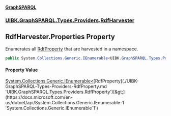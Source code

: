 #### [GraphSPARQL](./index.md 'index')
### [UIBK.GraphSPARQL.Types.Providers](./UIBK-GraphSPARQL-Types-Providers.md 'UIBK.GraphSPARQL.Types.Providers').[RdfHarvester](./UIBK-GraphSPARQL-Types-Providers-RdfHarvester.md 'UIBK.GraphSPARQL.Types.Providers.RdfHarvester')
## RdfHarvester.Properties Property
Enumerates all [RdfProperty](./UIBK-GraphSPARQL-Types-Providers-RdfProperty.md 'UIBK.GraphSPARQL.Types.Providers.RdfProperty') that are harvested in a namespace.  
```csharp
public System.Collections.Generic.IEnumerable<UIBK.GraphSPARQL.Types.Providers.RdfProperty> Properties { get; }
```
#### Property Value
[System.Collections.Generic.IEnumerable&lt;](https://docs.microsoft.com/en-us/dotnet/api/System.Collections.Generic.IEnumerable-1 'System.Collections.Generic.IEnumerable`1')[RdfProperty](./UIBK-GraphSPARQL-Types-Providers-RdfProperty.md 'UIBK.GraphSPARQL.Types.Providers.RdfProperty')[&gt;](https://docs.microsoft.com/en-us/dotnet/api/System.Collections.Generic.IEnumerable-1 'System.Collections.Generic.IEnumerable`1')  
